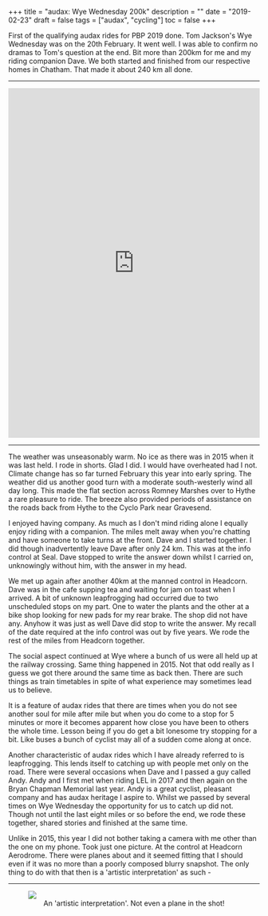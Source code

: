+++
title = "audax: Wye Wednesday 200k"
description = ""
date = "2019-02-23"
draft = false
tags = ["audax", "cycling"]
toc = false
+++

First of the qualifying audax rides for PBP 2019 done. Tom Jackson's Wye Wednesday was on the 20th February. It went well. I was able to confirm no dramas to Tom's question at the end. Bit more than 200km for me and my riding companion Dave. We both started and finished from our respective homes in Chatham. That made it about 240 km all done. 
***
<iframe style="width: 1px; min-width: 100%; height: 700px; border: none;" src="https://ridewithgps.com/embeds?type=trip&amp;id=31837763&amp;title=Wye%20Wednesday%202019.%20A%20200km%20audax.%20%20&amp;sampleGraph=true" scrolling="no"></iframe>

***
The weather was unseasonably warm. No ice as there was in 2015 when it was last held. I rode in shorts. Glad I did. I would have overheated had I not. Climate change has so far turned February this year into early spring. The weather did us another good turn with a moderate south-westerly wind all day long. This made the flat section across Romney Marshes over to Hythe a rare pleasure to ride. The breeze also provided periods of assistance on the roads back from Hythe to the Cyclo Park near Gravesend.   

I enjoyed having company. As much as I don't mind riding alone I equally enjoy riding with a companion. The miles melt away when you're chatting and have someone to take turns at the front. Dave and I started together. I did though inadvertently leave Dave after only 24 km. This was at the info control at Seal. Dave stopped to write the answer down whilst I carried on, unknowingly without him, with the answer in my head.

We met up again after another 40km at the manned control in Headcorn. Dave was in the cafe supping tea and waiting for jam on toast when I arrived. A bit of unknown leapfrogging had occurred due to two unscheduled stops on my part. One to water the plants and the other at a bike shop looking for new pads for my rear brake. The shop did not have any. Anyhow it was just as well Dave did stop to write the answer. My recall of the date required at the info control was out by five years. We rode the rest of the miles from Headcorn together. 

The social aspect continued at Wye where a bunch of us were all held up at the railway crossing. Same thing happened in 2015. Not that odd really as I guess we got there around the same time as back then. There are such things as train timetables in spite of what experience may sometimes lead us to believe. 

It is a feature of audax rides that there are times when you do not see another soul for mile after mile but when you do come to a stop for 5 minutes or more it becomes apparent how close you have been to others the whole time. Lesson being if you do get a bit lonesome try stopping for a bit. Like buses a bunch of cyclist may all of a sudden come along at once.   

Another characteristic of audax rides which I have already referred to is leapfrogging. This lends itself to catching up with people met only on the road. There were several occasions when Dave and I passed a guy called Andy. Andy and I first met when riding LEL in 2017 and then again on the Bryan Chapman Memorial last year. Andy is a great cyclist, pleasant company and has audax heritage I aspire to. Whilst we passed by several times on Wye Wednesday the opportunity for us to catch up did not. Though not until the last eight miles or so before the end, we rode these together, shared stories and finished at the same time.      

Unlike in 2015, this year I did not bother taking a camera with me other than the one on my phone. Took just one picture. At the control at Headcorn Aerodrome. There were planes about and it seemed fitting that I should even if it was no more than a poorly composed blurry snapshot. The only thing to do with that then is a 'artistic interpretation' as such -
***
<figure style="text-align: center">
  <img style="display:block;margin:auto" src="https://i.ibb.co/QFnPxK5N/20190220-wye-wednesday.jpg">
  <figcaption> An 'artistic interpretation'. Not even a plane in the shot!</figcaption>
</figure>